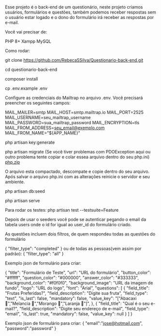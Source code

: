 Esse projeto é o back-end de um questionário, neste projeto criamos usuários, formulários e questões, também podemos receber respostas sem o usuário estar logado e o dono do formulário irá receber as respostas por e-mail.

Você vai precisar de:

PHP 8+
Xampp
MySQL

Como rodar:

git clone https://github.com/RebecaSSilva/Questionario-back-end.git

cd questionario-back-end

composer install

cp .env.example .env

Configure as credenciais do Mailtrap no arquivo .env. Você precisará preencher os seguintes campos:

MAIL_MAILER=smtp
MAIL_HOST=smtp.mailtrap.io
MAIL_PORT=2525
MAIL_USERNAME=seu_mailtrap_username
MAIL_PASSWORD=sua_mailtrap_password
MAIL_ENCRYPTION=tls
MAIL_FROM_ADDRESS=seu_email@exemplo.com
MAIL_FROM_NAME="${APP_NAME}"

php artisan key:generate

php artisan migrate
(Se você tiver problemas com PDOException aqui ou outro problema tente copiar e colar essea arquivo dentro do seu php.ini)
[php.zip](https://github.com/RebecaSSilva/Questionario-back-end/files/14773488/php.zip)

O arquivo esta compactado, descompate e copie dentro do seu arquivo.
Após salvar o arquivo php.ini com as alterações reinicie o servidor e seu ambiente.

php artisan db:seed

php artisan serve

Para rodar os testes:
php artisan test --testsuite=Feature

Depois de usar o seeders você pode se autenticar pegando o email da tabela users onde o id for igual ao user_id do formulário criado.

As questões incluem dois filtros, de quem respondeu todas as questões do formulário 

{
    "filter_type": "completed"
}
ou de todas as pessoas(vem assim por padrão):
{
    "filter_type": "all"
}

Exemplo json de formulário para criar:

{
    "title": "Formulário de Teste",
    "url": "URL do formulário",
    "button_color": "#ffffff",
    "question_color": "#000000",
    "answer_color": "#333333",
    "background_color": "#f0f0f0",
    "background_image": "URL da imagem de fundo",
    "logo": "URL do logo",
    "font": "Arial",
    "questions": [
        {
            "field_title": "Frutas Preferidas?",
            "field_description": "Digite sua fruta",
            "field_type": "text",
            "is_last": false,
            "mandatory": false,
            "value_key": "[\"Abacaxi 🍍\",\"Melancia 🍉\",\"Morango 🍓\",\"Laranja 🍊\"]",
        },
        {
            "field_title": "Qual é o seu e-mail?",
            "field_description": "Digite seu endereço de e-mail",
            "field_type": "email",
            "is_last": true,
            "mandatory": false,
            "value_key": null
        }
    ]
}

Exemplo json de formulário para criar:
{
    "email":"jose@hotmail.com",
    "password":"password"
}
